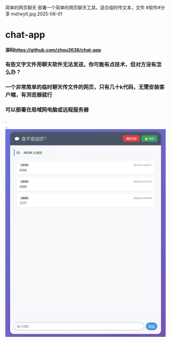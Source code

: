 简单的网页聊天
部署一个简单的网页聊天工具，适合临时传文本，文件
#软件#分享
md/wylt.jpg
2025-06-01
# chat-app
#### 源码<https://github.com/zhou3636/chat-app>
### 有些文字文件用聊天软件无法发送，你可能有点技术，但对方没有怎么办？
### 一个非常简单的临时聊天传文件的网页，只有几十k代码，无需安装客户端，有浏览器就行
### 可以部署在局域网电脑或远程服务器

.  
..  
![](wylt.jpg)
